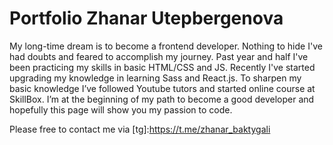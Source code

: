 # Portfolio Zhanar Utepbergenova

My long-time dream is  to become a frontend developer. Nothing to hide I've had doubts and feared to accomplish my journey. Past year and half I've been practicing my skills in basic HTML/CSS and JS. 
Recently I've started upgrading my knowledge in learning Sass and React.js. To sharpen my basic knowledge I’ve followed Youtube tutors and started online course at SkillBox. 
I’m at the beginning of my path to become a good developer and hopefully this page will show you my passion to code.

Please free to contact me via
[tg]:https://t.me/zhanar_baktygali
